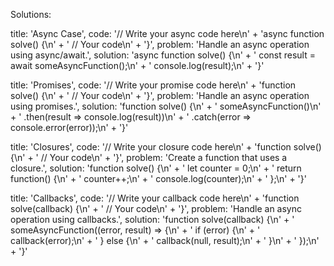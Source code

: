 Solutions: 

title: 'Async Case',
  code: '// Write your async code here\n' +
    'async function solve() {\n' +
    '  // Your code\n' +
    '}',
  problem: 'Handle an async operation using async/await.',
  solution: 'async function solve() {\n' +
    '  const result = await someAsyncFunction();\n' +
    '  console.log(result);\n' +
    '}'


title: 'Promises',
  code: '// Write your promise code here\n' +
    'function solve() {\n' +
    '  // Your code\n' +
    '}',
  problem: 'Handle an async operation using promises.',
  solution: 'function solve() {\n' +
    '  someAsyncFunction()\n' +
    '    .then(result => console.log(result))\n' +
    '    .catch(error => console.error(error));\n' +
    '}'


  title: 'Closures',
  code: '// Write your closure code here\n' +
    'function solve() {\n' +
    '  // Your code\n' +
    '}',
  problem: 'Create a function that uses a closure.',
  solution: 'function solve() {\n' +
    '  let counter = 0;\n' +
    '  return function() {\n' +
    '    counter++;\n' +
    '    console.log(counter);\n' +
    '  };\n' +
    '}'


  title: 'Callbacks',
  code: '// Write your callback code here\n' +
    'function solve(callback) {\n' +
    '  // Your code\n' +
    '}',
  problem: 'Handle an async operation using callbacks.',
  solution: 'function solve(callback) {\n' +
    '  someAsyncFunction((error, result) => {\n' +
    '    if (error) {\n' +
    '      callback(error);\n' +
    '    } else {\n' +
    '      callback(null, result);\n' +
    '    }\n' +
    '  });\n' +
    '}'